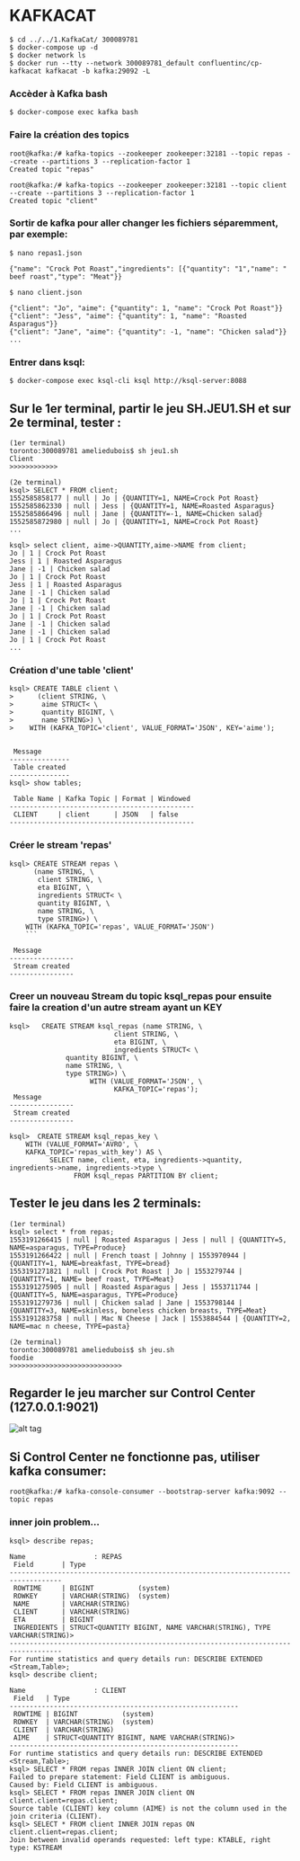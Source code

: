# KAFKACAT 

```
$ cd ../../1.KafkaCat/ 300089781  
$ docker-compose up -d 
$ docker network ls
$ docker run --tty --network 300089781_default confluentinc/cp-kafkacat kafkacat -b kafka:29092 -L
```
### Accèder à Kafka bash

```
$ docker-compose exec kafka bash 
```
### Faire la création des topics
```
root@kafka:/# kafka-topics --zookeeper zookeeper:32181 --topic repas --create --partitions 3 --replication-factor 1
Created topic "repas"
```
```
root@kafka:/# kafka-topics --zookeeper zookeeper:32181 --topic client --create --partitions 3 --replication-factor 1
Created topic "client"
```
### Sortir de kafka pour aller changer les fichiers séparemment, par exemple:
```
$ nano repas1.json
```
```
{"name": "Crock Pot Roast","ingredients": [{"quantity": "1","name": " beef roast","type": "Meat"}}
```
```
$ nano client.json
```
```
{"client": "Jo", "aime": {"quantity": 1, "name": "Crock Pot Roast"}}
{"client": "Jess", "aime": {"quantity": 1, "name": "Roasted Asparagus"}}
{"client": "Jane", "aime": {"quantity": -1, "name": "Chicken salad"}}
...
```
### Entrer dans ksql:
```
$ docker-compose exec ksql-cli ksql http://ksql-server:8088
```

## Sur le 1er terminal, partir le jeu SH.JEU1.SH et sur 2e terminal, tester :

```
(1er terminal)
toronto:300089781 ameliedubois$ sh jeu1.sh
Client
>>>>>>>>>>>>
```
```
(2e terminal)
ksql> SELECT * FROM client;
1552585858177 | null | Jo | {QUANTITY=1, NAME=Crock Pot Roast}
1552585862330 | null | Jess | {QUANTITY=1, NAME=Roasted Asparagus}
1552585866496 | null | Jane | {QUANTITY=-1, NAME=Chicken salad}
1552585872980 | null | Jo | {QUANTITY=1, NAME=Crock Pot Roast}
...
```
```
ksql> select client, aime->QUANTITY,aime->NAME from client;
Jo | 1 | Crock Pot Roast
Jess | 1 | Roasted Asparagus
Jane | -1 | Chicken salad
Jo | 1 | Crock Pot Roast
Jess | 1 | Roasted Asparagus
Jane | -1 | Chicken salad
Jo | 1 | Crock Pot Roast
Jane | -1 | Chicken salad
Jo | 1 | Crock Pot Roast
Jane | -1 | Chicken salad
Jane | -1 | Chicken salad
Jo | 1 | Crock Pot Roast
...
```
### Création d'une table 'client'
```
ksql> CREATE TABLE client \
>      (client STRING, \
>       aime STRUCT< \
>       quantity BIGINT, \
>       name STRING>) \
>    WITH (KAFKA_TOPIC='client', VALUE_FORMAT='JSON', KEY='aime');


 Message       
---------------
 Table created 
---------------
ksql> show tables;

 Table Name | Kafka Topic | Format | Windowed 
----------------------------------------------
 CLIENT     | client      | JSON   | false    
----------------------------------------------
```
### Créer le stream 'repas'
```
ksql> CREATE STREAM repas \
      (name STRING, \
       client STRING, \
       eta BIGINT, \
       ingredients STRUCT< \
       quantity BIGINT, \
       name STRING, \
       type STRING>) \
    WITH (KAFKA_TOPIC='repas', VALUE_FORMAT='JSON') 
    ```
	
 Message        
----------------
 Stream created 
----------------    
```    
### Creer un nouveau Stream du topic ksql_repas pour ensuite faire la creation d'un autre stream ayant un KEY
```
ksql>   CREATE STREAM ksql_repas (name STRING, \
                          client STRING, \
                          eta BIGINT, \
                          ingredients STRUCT< \
			  quantity BIGINT, \
			  name STRING, \
			  type STRING>) \
                    WITH (VALUE_FORMAT='JSON', \
                          KAFKA_TOPIC='repas');
 Message        
----------------
 Stream created 
----------------    
    
ksql>  CREATE STREAM ksql_repas_key \
    WITH (VALUE_FORMAT='AVRO', \
    KAFKA_TOPIC='repas_with_key') AS \
          SELECT name, client, eta, ingredients->quantity, ingredients->name, ingredients->type \
                FROM ksql_repas PARTITION BY client;
```
## Tester le jeu dans les 2 terminals:
```
(1er terminal)
ksql> select * from repas;
1553191266415 | null | Roasted Asparagus | Jess | null | {QUANTITY=5, NAME=asparagus, TYPE=Produce}
1553191266422 | null | French toast | Johnny | 1553970944 | {QUANTITY=1, NAME=breakfast, TYPE=bread}
1553191271821 | null | Crock Pot Roast | Jo | 1553279744 | {QUANTITY=1, NAME= beef roast, TYPE=Meat}
1553191275905 | null | Roasted Asparagus | Jess | 1553711744 | {QUANTITY=5, NAME=asparagus, TYPE=Produce}
1553191279736 | null | Chicken salad | Jane | 1553798144 | {QUANTITY=3, NAME=skinless, boneless chicken breasts, TYPE=Meat}
1553191283758 | null | Mac N Cheese | Jack | 1553884544 | {QUANTITY=2, NAME=mac n cheese, TYPE=pasta}
```
```
(2e terminal)
toronto:300089781 ameliedubois$ sh jeu.sh
foodie
>>>>>>>>>>>>>>>>>>>>>>>>>>>>
```
## Regarder le jeu marcher sur Control Center (127.0.0.1:9021)
![alt tag](cc.png)
## Si Control Center ne fonctionne pas, utiliser kafka consumer:
```
root@kafka:/# kafka-console-consumer --bootstrap-server kafka:9092 --topic repas
```

### inner join problem...
```
ksql> describe repas;

Name                 : REPAS
 Field       | Type                                                                
-----------------------------------------------------------------------------------
 ROWTIME     | BIGINT           (system)                                           
 ROWKEY      | VARCHAR(STRING)  (system)                                           
 NAME        | VARCHAR(STRING)                                                     
 CLIENT      | VARCHAR(STRING)                                                     
 ETA         | BIGINT                                                              
 INGREDIENTS | STRUCT<QUANTITY BIGINT, NAME VARCHAR(STRING), TYPE VARCHAR(STRING)> 
-----------------------------------------------------------------------------------
For runtime statistics and query details run: DESCRIBE EXTENDED <Stream,Table>;
ksql> describe client;

Name                 : CLIENT
 Field   | Type                                          
---------------------------------------------------------
 ROWTIME | BIGINT           (system)                     
 ROWKEY  | VARCHAR(STRING)  (system)                     
 CLIENT  | VARCHAR(STRING)                               
 AIME    | STRUCT<QUANTITY BIGINT, NAME VARCHAR(STRING)> 
---------------------------------------------------------
For runtime statistics and query details run: DESCRIBE EXTENDED <Stream,Table>;
ksql> SELECT * FROM repas INNER JOIN client ON client;
Failed to prepare statement: Field CLIENT is ambiguous.
Caused by: Field CLIENT is ambiguous.
ksql> SELECT * FROM repas INNER JOIN client ON client.client=repas.client;
Source table (CLIENT) key column (AIME) is not the column used in the join criteria (CLIENT).
ksql> SELECT * FROM client INNER JOIN repas ON client.client=repas.client;
Join between invalid operands requested: left type: KTABLE, right type: KSTREAM
```
